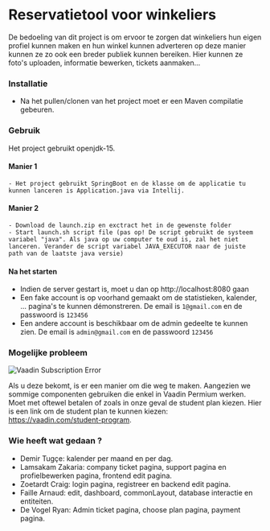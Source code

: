 # Reservatietool voor winkeliers

De bedoeling van dit project is om ervoor te zorgen dat winkeliers hun eigen profiel kunnen maken en hun winkel kunnen adverteren op deze manier kunnen ze zo ook een breder publiek kunnen bereiken. Hier kunnen ze foto's uploaden, informatie bewerken, tickets aanmaken...

### Installatie

- Na het pullen/clonen van het project moet er een Maven compilatie gebeuren.

### Gebruik
Het project gebruikt openjdk-15.
#### Manier 1
    - Het project gebruikt SpringBoot en de klasse om de applicatie tu kunnen lanceren is Application.java via Intellij.

#### Manier 2
    - Download de launch.zip en exctract het in de gewenste folder
    - Start launch.sh script file (pas op! De script gebruikt de systeem variabel "java". Als java op uw computer te oud is, zal het niet  lanceren. Verander de script variabel JAVA_EXECUTOR naar de juiste path van de laatste java versie)
#### Na het starten
- Indien de server gestart is, moet u dan op http://localhost:8080 gaan
- Een fake account is op voorhand gemaakt om de statistieken, kalender, ... pagina's te kunnen démonstreren. De email is `1@gmail.com` en de passwoord is `123456`
- Een andere account is beschikbaar om de admin gedeelte te kunnen zien. De email is `admin@gmail.com` en de passwoord `123456`

### Mogelijke probleem

![Vaadin Subscription Error](https://imgur.com/download/Wqst9wP/)

Als u deze bekomt, is er een manier om die weg te maken. Aangezien we sommige componenten gebruiken die enkel in Vaadin Permium werken. Moet met oftewel betalen of zoals in onze geval de student plan kiezen. Hier is een link om de student plan te kunnen kiezen: https://vaadin.com/student-program.

### Wie heeft wat gedaan ?
* Demir Tugçe: kalender per maand en per dag.
* Lamsakam Zakaria: company ticket pagina, support pagina en profielbewerken pagina, frontend edit pagina.
* Zoetardt Craig: login pagina, registreer en backend edit pagina.
* Faille Arnaud: edit, dashboard, commonLayout, database interactie en entiteiten.
* De Vogel Ryan: Admin ticket pagina, choose plan pagina, payment pagina.
